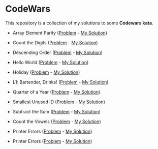 # CodeWars

This repository is a collection of my solutions to some **Codewars kata**.

- Array Element Parity ([Problem](https://www.codewars.com/kata/5a092d9e46d843b9db000064) - [My Solution](https://github.com/danaeharris/CodeWars/blob/master/Array-element-parity.js))

- Count the Digits ([Problem](https://www.codewars.com/kata/566fc12495810954b1000030) - [My Solution](https://github.com/danaeharris/CodeWars/blob/master/count-the-digit.js))

- Descending Order ([Problem](https://www.codewars.com/kata/5467e4d82edf8bbf40000155) - [My Solution](https://github.com/danaeharris/CodeWars/blob/master/descendingOrder.js))

- Hello World ([Problem](codewars.com/kata/523b4ff7adca849afe000035) - [My Solution](<(https://github.com/danaeharris/CodeWars/blob/master/hello-world.js)>))

- Holiday ([Problem](https://www.codewars.com/kata/57e92e91b63b6cbac20001e5) - [My Solution](https://github.com/danaeharris/CodeWars/blob/master/holiday-viii%20-duty-free.js))

- L1: Bartender, Drinks! ([Problem](https://www.codewars.com/kata/568dc014440f03b13900001d) - [My Solution](https://github.com/danaeharris/CodeWars/blob/master/l1-bartender-drinks.js))

- Quarter of a Year ([Problem](https://www.codewars.com/kata/5ce9c1000bab0b001134f5af) - [My Solution](https://github.com/danaeharris/CodeWars/blob/master/quarter-of-a-year.js))

- Smallest Unused ID ([Problem](<(https://www.codewars.com/kata/55eea63119278d571d00006a)>) - [My Solution](https://github.com/danaeharris/CodeWars/blob/master/smallest-unused-id.js))

- Subtract the Sum ([Problem](<(https://www.codewars.com/kata/56c5847f27be2c3db20009c3)>) - [My Solution](<(https://github.com/danaeharris/CodeWars/blob/master/subtract-the-sum.js)>))

- Count the Vowels ([Problem](<(https://www.codewars.com/kata/54ff3102c1bad923760001f3/train/javascript)>) - [My Solution](<(https://github.com/danaeharris/CodeWars/blob/master/vowelCount.js)>))

- Printer Errors ([Problem](<(https://www.codewars.com/kata/56541980fa08ab47a0000040)>) - [My Solution](<(https://github.com/danaeharris/CodeWars/blob/master/printerErrors.js)>))

- Printer Errors ([Problem](<(https://www.codewars.com/kata/56541980fa08ab47a0000040)>) - [My Solution](<(https://github.com/danaeharris/CodeWars/blob/master/printerErrors.js)>))